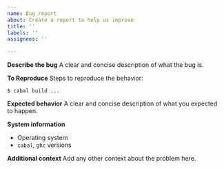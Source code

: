 ```yaml
---
name: Bug report
about: Create a report to help us improve
title: ''
labels: ''
assignees: ''

---
```


**Describe the bug**
A clear and concise description of what the bug is.

**To Reproduce**
Steps to reproduce the behavior:

```
$ cabal build ...
```

**Expected behavior**
A clear and concise description of what you expected to happen.

**System information**
 - Operating system
 - `cabal`, `ghc` versions

**Additional context**
Add any other context about the problem here.
